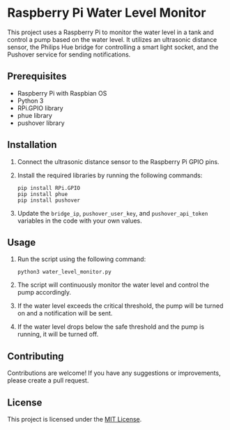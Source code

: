 # Raspberry Pi Water Level Monitor

This project uses a Raspberry Pi to monitor the water level in a tank and control a pump based on the water level. It utilizes an ultrasonic distance sensor, the Philips Hue bridge for controlling a smart light socket, and the Pushover service for sending notifications.

## Prerequisites

- Raspberry Pi with Raspbian OS
- Python 3
- RPi.GPIO library
- phue library
- pushover library

## Installation

1. Connect the ultrasonic distance sensor to the Raspberry Pi GPIO pins.
2. Install the required libraries by running the following commands:

    ```shell
    pip install RPi.GPIO
    pip install phue
    pip install pushover
    ```

3. Update the `bridge_ip`, `pushover_user_key`, and `pushover_api_token` variables in the code with your own values.

## Usage

1. Run the script using the following command:

    ```shell
    python3 water_level_monitor.py
    ```

2. The script will continuously monitor the water level and control the pump accordingly.
3. If the water level exceeds the critical threshold, the pump will be turned on and a notification will be sent.
4. If the water level drops below the safe threshold and the pump is running, it will be turned off.

## Contributing

Contributions are welcome! If you have any suggestions or improvements, please create a pull request.

## License

This project is licensed under the [MIT License](LICENSE).